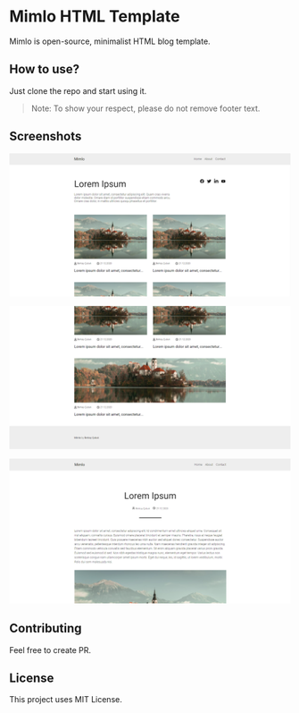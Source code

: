 # Mimlo HTML Template

Mimlo is open-source, minimalist HTML blog template.

## How to use?

Just clone the repo and start using it.

> Note: To show your respect, please do not remove footer text.

## Screenshots

![screenshot-1](images/screenshot-1.png)

![screenshot-2](images/screenshot-2.png)

![screenshot-3](images/screenshot-3.png)

## Contributing

Feel free to create PR.

## License

This project uses MIT License.

